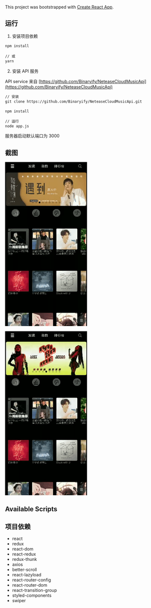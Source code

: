 This project was bootstrapped with [Create React App](https://github.com/facebook/create-react-app).

## 运行

1. 安装项目依赖

```bash
npm install

// 或
yarn 
```

2. 安装 API 服务

API service 来自 [https://github.com/Binaryify/NeteaseCloudMusicApi](https://github.com/Binaryify/NeteaseCloudMusicApi)

```
// 安装
git clone https://github.com/Binaryify/NeteaseCloudMusicApi.git

npm install

// 运行
node app.js
```
服务器启动默认端口为 3000



## 截图

![image](https://raw.githubusercontent.com/nxgh/react-music/master/screenshot/0c82a2e8f6fb28df92ce770a8c3f7c08.gif)

![image](https://raw.githubusercontent.com/nxgh/react-music/master/screenshot/82d8795a0c4789bdf1c27f9ee0cdd4e3.gif)
## Available Scripts

## 项目依赖

 - react
 - redux
 - react-dom
 - react-redux
 - redux-thunk
 - axios
 - better-scroll
 - react-lazyload
 - react-router-config
 - react-router-dom
 - react-transition-group
 - styled-components
 - swiper